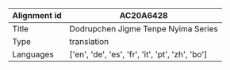 |Alignment id | AC20A6428
| --- | --- 
|Title | Dodrupchen Jigme Tenpe Nyima Series 
|Type | translation
|Languages | ['en', 'de', 'es', 'fr', 'it', 'pt', 'zh', 'bo']